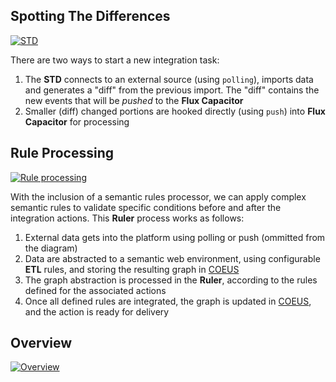## Spotting The Differences

<a href="/ARiiP/images/flow_std.png" class="th">![STD](/ARiiP/images/flow_std_th.png)</a>

There are two ways to start a new integration task:

1. The **STD** connects to an external source (using `polling`), imports data and generates a "diff" from the previous import. The "diff" contains the new events that will be _pushed_ to the **Flux Capacitor**
2. Smaller (diff) changed portions are hooked directly (using `push`) into **Flux Capacitor** for processing

## Rule Processing

<a href="/ARiiP/images/flow_rules.png" class="th">![Rule processing](/ARiiP/images/flow_rules_th.png)</a>

With the inclusion of a semantic rules processor, we can apply complex semantic rules to validate specific conditions before and after the integration actions. This **Ruler** process works as follows:

1. External data gets into the platform using polling or push (ommitted from the diagram)
2. Data are abstracted to a semantic web environment, using configurable **ETL** rules, and storing the resulting graph in [COEUS][coeus]
3. The graph abstraction is processed in the **Ruler**, according to the rules defined for the associated actions
4. Once all defined rules are integrated, the graph is updated in [COEUS][coeus], and the action is ready for delivery

## Overview

<a href="/ARiiP/images/full_flow.png" class="th">![Overview](/ARiiP/images/full_flow.png)</a>

[coeus]:        http://ariip.com/coeus/  "COEUS: Semantic Web Application Framework"